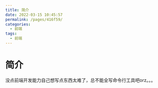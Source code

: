 ```yaml
---
title: 简介
date: 2022-03-15 10:45:57
permalink: /pages/416f59/
categories: 
  - 前端
tags: 
  - 前端
---
```

# 简介

没点前端开发能力自己想写点东西太难了，总不能全写命令行工具吧orz。。。

​	
